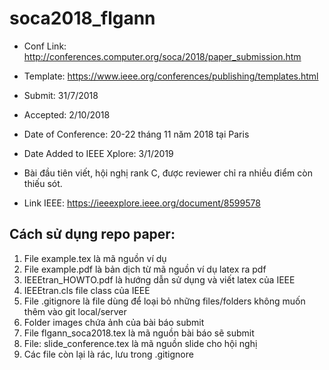 # soca2018_flgann

- Conf Link: http://conferences.computer.org/soca/2018/paper_submission.htm
- Template:   https://www.ieee.org/conferences/publishing/templates.html

- Submit: 31/7/2018 
- Accepted: 2/10/2018

- Date of Conference: 20-22 tháng 11 năm 2018 tại Paris
- Date Added to IEEE Xplore: 3/1/2019

- Bài đầu tiên viết, hội nghị rank C, được reviewer chỉ ra nhiều điểm còn thiếu sót.
- Link IEEE: https://ieeexplore.ieee.org/document/8599578

## Cách sử dụng repo paper:
1. File example.tex là mã nguồn ví dụ 
2. File example.pdf là bản dịch từ mã nguồn ví dụ latex ra pdf 
3. IEEEtran_HOWTO.pdf là hướng dẫn sử dụng và viết latex của IEEE 
4. IEEEtran.cls file class của IEEE 
5. File .gitignore là file dùng để loại bỏ những files/folders không muốn thêm vào git local/server 
6. Folder images chứa ảnh của bài báo submit 
7. File flgann_soca2018.tex là mã nguồn bài báo sẽ submit 
8. File: slide_conference.tex là mã nguồn slide cho hội nghị 
9. Các file còn lại là rác, lưu trong .gitignore 










